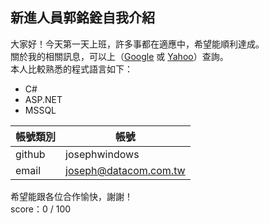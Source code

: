 新進人員郭銘銓自我介紹
----------------------

大家好！今天第一天上班，許多事都在適應中，希望能順利達成。  
關於我的相關訊息，可以上（[Google][] 或 [Yahoo][]）查詢。  
本人比較熟悉的程式語言如下：

  - C#
  - ASP.NET
  - MSSQL
  
| 帳號類別 | 帳號 |
| --- | --- |
| github | josephwindows |
| email | joseph@datacom.com.tw |
  
  

希望能跟各位合作愉快，謝謝！  
score：0 / 100
  
  [google]: http://google.com/        "Goog1e"
  [yahoo]:  http://search.yahoo.com/  "Yahoo Search"